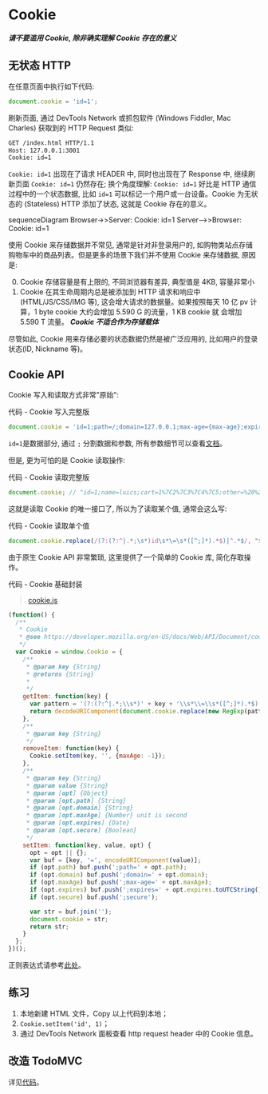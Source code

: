 # Cookie

***请不要滥用 Cookie, 除非确实理解 Cookie 存在的意义***

## 无状态 HTTP

在任意页面中执行如下代码:

```js
document.cookie = 'id=1';
```

刷新页面, 通过 DevTools Network 或抓包软件 (Windows Fiddler, Mac Charles) 获取到的 HTTP Request 类似:

```bash
GET /index.html HTTP/1.1
Host: 127.0.0.1:3001
Cookie: id=1
```

`Cookie: id=1` 出现在了请求 HEADER 中, 同时也出现在了 Response 中, 继续刷新页面 `Cookie: id=1` 仍然存在; 换个角度理解: `Cookie: id=1` 好比是 HTTP 通信过程中的一个状态数据, 比如 `id=1` 可以标记一个用户或一台设备。Cookie 为无状态的 (Stateless) HTTP 添加了状态, 这就是 Cookie 存在的意义。


<div class="mermaid">
sequenceDiagram
    Browser->>Server: Cookie: id=1
    Server-->>Browser: Cookie: id=1
</div>
<script src="../common/mermaid.min.js"></script>
<script>mermaid.initialize({startOnLoad:true});</script>

使用 Cookie 来存储数据并不常见, 通常是针对非登录用户的, 如购物类站点存储购物车中的商品列表。但是更多的场景下我们并不使用 Cookie 来存储数据, 原因是:
 
 0. Cookie 存储容量是有上限的, 不同浏览器有差异, 典型值是 4KB, 容量非常小
 0. Cookie 在其生命周期内总是被添加到 HTTP 请求和响应中(HTML/JS/CSS/IMG 等), 这会增大请求的数据量。如果按照每天 10 亿 pv 计算，1 byte cookie 大约会增加 5.590 G 的流量，1 KB cookie 就 会增加 5.590 T 流量。 ***Cookie 不适合作为存储载体***
 
尽管如此, Cookie 用来存储必要的状态数据仍然是被广泛应用的, 比如用户的登录状态(ID, Nickname 等)。

## Cookie API

Cookie 写入和读取方式非常"原始":

代码 - Cookie 写入完整版  
```js
document.cookie = 'id=1;path=/;domain=127.0.0.1;max-age={max-age};expires={expires};secure';
```

`id=1`是数据部分, 通过 `;` 分割数据和参数, 所有参数细节可以查看[文档](https://developer.mozilla.org/en-US/docs/Web/API/Document/cookie)。

但是, 更为可怕的是 Cookie 读取操作:

代码 - Cookie 读取完整版  
```js
document.cookie; // "id=1;name=luics;cart=1%7C2%7C3%7C4%7C5;other=%20%20sdsd%20-%20%2B%20sd"
```

这就是读取 Cookie 的唯一接口了, 所以为了读取某个值, 通常会这么写:

代码 - Cookie 读取单个值  
```js
document.cookie.replace(/(?:(?:^|.*;\s*)id\s*\=\s*([^;]*).*$)|^.*$/, "$1"); // "1"
```

由于原生 Cookie API 非常繁琐, 这里提供了一个简单的 Cookie 库, 简化存取操作。

代码 - Cookie 基础封装
> [cookie.js](../../examples/data/cookie.js)

```js
(function() {
  /**
   * Cookie
   * @see https://developer.mozilla.org/en-US/docs/Web/API/Document/cookie#Syntax
   */
  var Cookie = window.Cookie = {
    /**
     * @param key {String}
     * @returns {String}
     *
     */
    getItem: function(key) {
      var pattern = '(?:(?:^|.*;\\s*)' + key + '\\s*\\=\\s*([^;]*).*$)|^.*$';
      return decodeURIComponent(document.cookie.replace(new RegExp(pattern), "$1"));
    },
    /**
     * @param key {String}
     */
    removeItem: function(key) {
      Cookie.setItem(key, '', {maxAge: -1});
    },
    /**
     * @param key {String}
     * @param value {String}
     * @param [opt] {Object}
     * @param [opt.path] {String}
     * @param [opt.domain] {String}
     * @param [opt.maxAge] {Number} unit is second
     * @param [opt.expires] {Date}
     * @param [opt.secure] {Boolean}
     */
    setItem: function(key, value, opt) {
      opt = opt || {};
      var buf = [key, '=', encodeURIComponent(value)];
      if (opt.path) buf.push(';path=' + opt.path);
      if (opt.domain) buf.push(';domain=' + opt.domain);
      if (opt.maxAge) buf.push(';max-age=' + opt.maxAge);
      if (opt.expires) buf.push(';expires=' + opt.expires.toUTCString());
      if (opt.secure) buf.push(';secure');

      var str = buf.join('');
      document.cookie = str;
      return str;
    }
  };
})();
```

正则表达式请参考[此处](https://developer.mozilla.org/en-US/docs/Web/JavaScript/Guide/Regular_Expressions)。 


## 练习

1. 本地新建 HTML 文件，Copy 以上代码到本地；
2. `Cookie.setItem('id', 1)`；
3. 通过 DevTools Network 面板查看 http request header 中的 Cookie 信息。


## 改造 TodoMVC

详见[代码](https://github.com/luics/web-dev/blob/master/examples/data/TodoMVC-cookie.html)。

